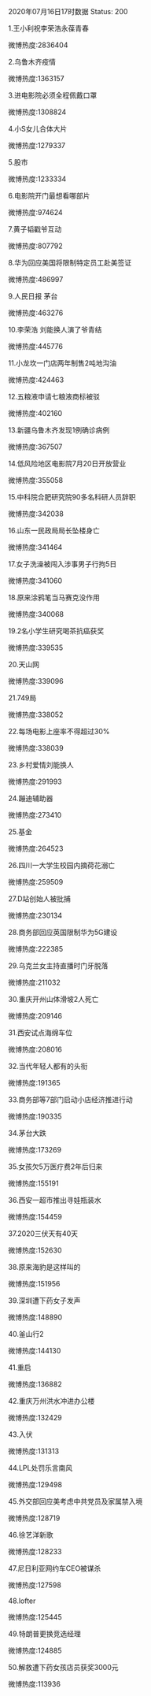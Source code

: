 2020年07月16日17时数据
Status: 200

1.王小利祝李荣浩永葆青春

微博热度:2836404

2.乌鲁木齐疫情

微博热度:1363157

3.进电影院必须全程佩戴口罩

微博热度:1308824

4.小S女儿合体大片

微博热度:1279337

5.股市

微博热度:1233334

6.电影院开门最想看哪部片

微博热度:974624

7.黄子韬戳爷互动

微博热度:807792

8.华为回应美国将限制特定员工赴美签证

微博热度:486997

9.人民日报 茅台

微博热度:463276

10.李荣浩 刘能换人演了爷青结

微博热度:445776

11.小龙坎一门店两年制售2吨地沟油

微博热度:424463

12.五粮液申请七粮液商标被驳

微博热度:402160

13.新疆乌鲁木齐发现1例确诊病例

微博热度:367507

14.低风险地区电影院7月20日开放营业

微博热度:355058

15.中科院合肥研究院90多名科研人员辞职

微博热度:342038

16.山东一民政局局长坠楼身亡

微博热度:341464

17.女子洗澡被闯入涉事男子行拘5日

微博热度:341060

18.原来涂鸦笔当马赛克没作用

微博热度:340068

19.2名小学生研究喝茶抗癌获奖

微博热度:339535

20.天山网

微博热度:339096

21.749局

微博热度:338052

22.每场电影上座率不得超过30%

微博热度:338039

23.乡村爱情刘能换人

微博热度:291993

24.蹦迪辅助器

微博热度:273410

25.基金

微博热度:264523

26.四川一大学生校园内摘荷花溺亡

微博热度:259509

27.D站创始人被批捕

微博热度:230134

28.商务部回应英国限制华为5G建设

微博热度:222385

29.乌克兰女主持直播时门牙脱落

微博热度:211032

30.重庆开州山体滑坡2人死亡

微博热度:209146

31.西安试点海绵车位

微博热度:208016

32.当代年轻人都有的头衔

微博热度:191365

33.商务部等7部门启动小店经济推进行动

微博热度:190335

34.茅台大跌

微博热度:173269

35.女孩欠5万医疗费2年后归来

微博热度:155191

36.西安一超市推出寻娃瓶装水

微博热度:154459

37.2020三伏天有40天

微博热度:152630

38.原来海豹是这样叫的

微博热度:151956

39.深圳遭下药女子发声

微博热度:148890

40.釜山行2

微博热度:144130

41.重启

微博热度:136882

42.重庆万州洪水冲进办公楼

微博热度:132429

43.入伏

微博热度:131313

44.LPL处罚乐言南风

微博热度:129498

45.外交部回应美考虑中共党员及家属禁入境

微博热度:128719

46.徐艺洋新歌

微博热度:128233

47.尼日利亚网约车CEO被谋杀

微博热度:127598

48.lofter

微博热度:125445

49.特朗普更换竞选经理

微博热度:124885

50.解救遭下药女孩店员获奖3000元

微博热度:113936


